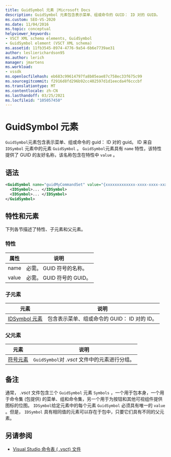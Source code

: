 ```yaml
---
title: GuidSymbol 元素 |Microsoft Docs
description: GuidSymbol 元素包含表示菜单、组或命令的 GUID： ID 对的 GUID。
ms.custom: SEO-VS-2020
ms.date: 11/04/2016
ms.topic: conceptual
helpviewer_keywords:
- VSCT XML schema elements, GuidSymbol
- GuidSymbol element (VSCT XML schema)
ms.assetid: 11fb3545-8974-4776-9a54-6b6e7739ae31
author: leslierichardson95
ms.author: lerich
manager: jmartens
ms.workload:
- vssdk
ms.openlocfilehash: eb683c99614797fa8b05eae87c758ec33f675c99
ms.sourcegitcommit: f2916d8fd296b92cc402597d1d1eecda4f6cccbf
ms.translationtype: MT
ms.contentlocale: zh-CN
ms.lasthandoff: 03/25/2021
ms.locfileid: "105057450"
---
```

# <a name="guidsymbol-element"></a>GuidSymbol 元素
`GuidSymbol`元素包含表示菜单、组或命令的 guid： ID 对的 guid。 ID 来自 `IDSymbol` 元素中的元素 `GuidSymbol` 。 `GuidSymbol`元素具有 `name` 特性，该特性提供了 GUID 的友好名称，该名称包含在特性中 `value` 。

## <a name="syntax"></a>语法

```xml
<GuidSymbol name="guidMyCommandSet" value="{xxxxxxxxxxxxx-xxxx-xxxx-xxxxxxxxxxxx}">
  <IDSymbol>... </IDSymbol>
  <IDSymbol>... </IDSymbol>
</GuidSymbol>
```

## <a name="attributes-and-elements"></a>特性和元素
 下列各节描述了特性、子元素和父元素。

### <a name="attributes"></a>特性

|属性|说明|
|---------------|-----------------|
|name|必需。 GUID 符号的名称。|
|value|必需。 GUID 符号的 GUID。|

### <a name="child-elements"></a>子元素

|元素|说明|
|-------------|-----------------|
|[IDSymbol 元素](../extensibility/idsymbol-element.md)|包含表示菜单、组或命令的 GUID： ID 对的 ID。|

### <a name="parent-elements"></a>父元素

|元素|说明|
|-------------|-----------------|
|[符号元素](../extensibility/symbols-element.md)|`GuidSymbol`对 *.vsct* 文件中的元素进行分组。|

## <a name="remarks"></a>备注
 通常， *.vsct* 文件包含三个 `GuidSymbol` 元素 `Symbols` ，一个用于包本身，一个用于命令集 (包提供) 的菜单、组和命令集，另一个用于为按钮和其他可视组件提供图标的位图。 `IDSymbol`给定元素中的每个元素 `GuidSymbol` 必须具有唯一的 `value` 。但是， `IDSymbol` 具有相同值的元素可以存在于包中，只要它们具有不同的父元素。

## <a name="see-also"></a>另请参阅
- [Visual Studio 命令表 ( .vsct) 文件](../extensibility/internals/visual-studio-command-table-dot-vsct-files.md)
